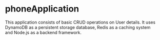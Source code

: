 # phoneApplication

This application consists of basic CRUD operations on User details.
It uses DynamoDB as a persistent storage database, Redis as a caching system and Node.js as a backend framework.
